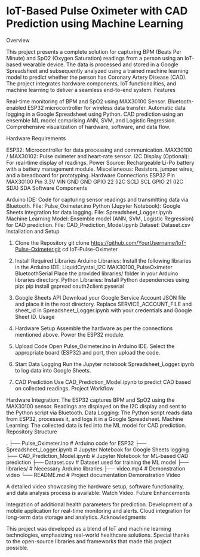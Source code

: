 # IoT-Based Pulse Oximeter with CAD Prediction using Machine Learning

Overview

This project presents a complete solution for capturing BPM (Beats Per Minute) and SpO2 (Oxygen Saturation) readings from a person using an IoT-based wearable device. The data is processed and stored in a Google Spreadsheet and subsequently analyzed using a trained machine learning model to predict whether the person has Coronary Artery Disease (CAD).
The project integrates hardware components, IoT functionalities, and machine learning to deliver a seamless end-to-end system.
Features

Real-time monitoring of BPM and SpO2 using MAX30100 Sensor.
Bluetooth-enabled ESP32 microcontroller for wireless data transfer.
Automatic data logging in a Google Spreadsheet using Python.
CAD prediction using an ensemble ML model comprising ANN, SVM, and Logistic Regression.
Comprehensive visualization of hardware, software, and data flow.

Hardware Requirements

ESP32: Microcontroller for data processing and communication.
MAX30100 / MAX30102: Pulse oximeter and heart-rate sensor.
I2C Display (Optional): For real-time display of readings.
Power Source: Rechargeable Li-Po battery with a battery management module.
Miscellaneous: Resistors, jumper wires, and a breadboard for prototyping.
Hardware Connections
ESP32 Pin	MAX30100 Pin
3.3V	VIN
GND	GND
GPIO 22 (I2C SCL)	SCL
GPIO 21 (I2C SDA)	SDA
Software Components

Arduino IDE:
Code for capturing sensor readings and transmitting data via Bluetooth.
File: Pulse_Oximeter.ino
Python (Jupyter Notebook):
Google Sheets integration for data logging.
File: Spreadsheet_Logger.ipynb
Machine Learning Model:
Ensemble model (ANN, SVM, Logistic Regression) for CAD prediction.
File: CAD_Prediction_Model.ipynb
Dataset: Dataset.csv
Installation and Setup

1. Clone the Repository
git clone https://github.com/YourUsername/IoT-Pulse-Oximeter.git
cd IoT-Pulse-Oximeter
2. Install Required Libraries
Arduino Libraries:
Install the following libraries in the Arduino IDE:
LiquidCrystal_I2C
MAX30100_PulseOximeter
BluetoothSerial
Place the provided libraries/ folder in your Arduino libraries directory.
Python Libraries:
Install Python dependencies using pip:
pip install gspread oauth2client pyserial
3. Google Sheets API
Download your Google Service Account JSON file and place it in the root directory.
Replace SERVICE_ACCOUNT_FILE and sheet_id in Spreadsheet_Logger.ipynb with your credentials and Google Sheet ID.
Usage

1. Hardware Setup
Assemble the hardware as per the connections mentioned above.
Power the ESP32 module.
2. Upload Code
Open Pulse_Oximeter.ino in Arduino IDE.
Select the appropriate board (ESP32) and port, then upload the code.
3. Start Data Logging
Run the Jupyter notebook Spreadsheet_Logger.ipynb to log data into Google Sheets.
4. CAD Prediction
Use CAD_Prediction_Model.ipynb to predict CAD based on collected readings.
Project Workflow

Hardware Integration:
The ESP32 captures BPM and SpO2 using the MAX30100 sensor.
Readings are displayed on the I2C display and sent to the Python script via Bluetooth.
Data Logging:
The Python script reads data from ESP32, processes it, and logs it in a Google Spreadsheet.
Machine Learning:
The collected data is fed into the ML model for CAD prediction.
Repository Structure

.
├── Pulse_Oximeter.ino             # Arduino code for ESP32
├── Spreadsheet_Logger.ipynb       # Jupyter Notebook for Google Sheets logging
├── CAD_Prediction_Model.ipynb     # Jupyter Notebook for ML-based CAD prediction
├── Dataset.csv                    # Dataset used for training the ML model
├── libraries/                     # Necessary Arduino libraries
├── video.mp4                      # Demonstration video
└── README.md                      # Project documentation
Demonstration Video

A detailed video showcasing the hardware setup, software functionality, and data analysis process is available: Watch Video.
Future Enhancements

Integration of additional health parameters for prediction.
Development of a mobile application for real-time monitoring and alerts.
Cloud integration for long-term data storage and analytics.
Acknowledgments

This project was developed as a blend of IoT and machine learning technologies, emphasizing real-world healthcare solutions. Special thanks to the open-source libraries and frameworks that made this project possible.
